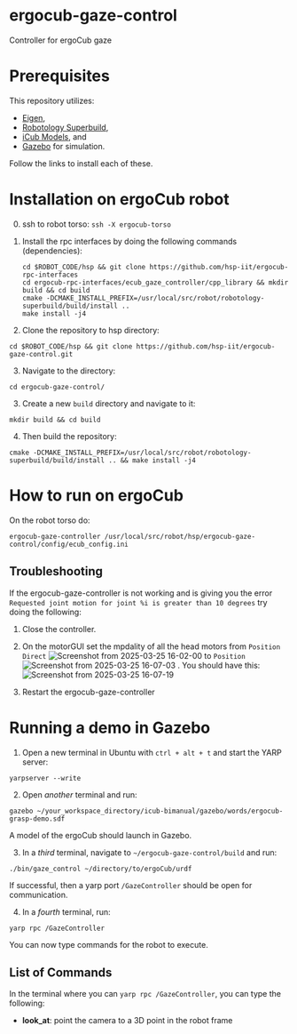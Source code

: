 # ergocub-gaze-control
Controller for ergoCub gaze

# Prerequisites
This repository utilizes:
- [Eigen](https://eigen.tuxfamily.org/index.php?title=Main_Page),
- [Robotology Superbuild](https://github.com/robotology/robotology-superbuild),
- [iCub Models](https://github.com/robotology/icub-models), and
- [Gazebo](https://gazebosim.org/home) for simulation.

Follow the links to install each of these.

# Installation on ergoCub robot
0. ssh to robot torso: `ssh -X ergocub-torso`

1. Install the rpc interfaces by doing the following commands (dependencies):
   ```console
   cd $ROBOT_CODE/hsp && git clone https://github.com/hsp-iit/ergocub-rpc-interfaces
   cd ergocub-rpc-interfaces/ecub_gaze_controller/cpp_library && mkdir build && cd build
   cmake -DCMAKE_INSTALL_PREFIX=/usr/local/src/robot/robotology-superbuild/build/install ..
   make install -j4
   ```

2. Clone the repository to hsp directory:
```
cd $ROBOT_CODE/hsp && git clone https://github.com/hsp-iit/ergocub-gaze-control.git
```

3. Navigate to the directory:
```
cd ergocub-gaze-control/
```

3. Create a new `build` directory and navigate to it:
```
mkdir build && cd build
```

4. Then build the repository:
```
cmake -DCMAKE_INSTALL_PREFIX=/usr/local/src/robot/robotology-superbuild/build/install .. && make install -j4
```

# How to run on ergoCub
On the robot torso do:
```
ergocub-gaze-controller /usr/local/src/robot/hsp/ergocub-gaze-control/config/ecub_config.ini
```

## Troubleshooting
If the ergocub-gaze-controller is not working and is giving you the error `Requested joint motion for joint %i is greater than 10 degrees` try doing the following:
1) Close the controller.
2) On the motorGUI set the mpdality of all the head motors from `Position Direct` ![Screenshot from 2025-03-25 16-02-00](https://github.com/user-attachments/assets/d9b273db-2080-4d69-b220-9926b24c3c04)
 to `Position` ![Screenshot from 2025-03-25 16-07-03](https://github.com/user-attachments/assets/a389d807-dcc2-4dc2-9fc4-1558f76b1596) .
   You should have this:
   ![Screenshot from 2025-03-25 16-07-19](https://github.com/user-attachments/assets/cdd8fcde-3025-4076-95b4-5999c19b359c)


4) Restart the ergocub-gaze-controller
   

# Running a demo in Gazebo

1. Open a new terminal in Ubuntu with `ctrl + alt + t` and start the YARP server:
```
yarpserver --write
```

2. Open *another* terminal and run:
```
gazebo ~/your_workspace_directory/icub-bimanual/gazebo/words/ergocub-grasp-demo.sdf
```

  A model of the ergoCub should launch in Gazebo.

3. In a *third* terminal, navigate to `~/ergocub-gaze-control/build` and run:
```
./bin/gaze_control ~/directory/to/ergoCub/urdf
```

If successful, then a yarp port `/GazeController` should be open for communication.

4. In a *fourth* terminal, run:
```
yarp rpc /GazeController
```

You can now type commands for the robot to execute.

## List of Commands
In the terminal where you can `yarp rpc /GazeController`, you can type the following:
- **look_at**: point the camera to a 3D point in the robot frame
